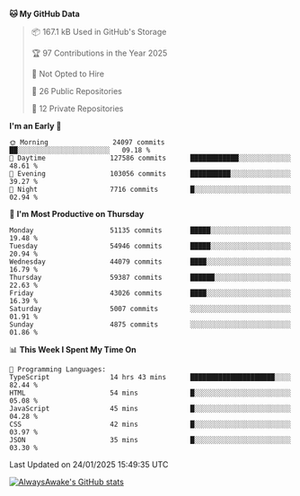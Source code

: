 <!--START_SECTION:waka-->
**🐱 My GitHub Data** 

> 📦 167.1 kB Used in GitHub's Storage 
 > 
> 🏆 97 Contributions in the Year 2025
 > 
> 🚫 Not Opted to Hire
 > 
> 📜 26 Public Repositories 
 > 
> 🔑 12 Private Repositories 
 > 
**I'm an Early 🐤** 

```text
🌞 Morning                24097 commits       ██░░░░░░░░░░░░░░░░░░░░░░░   09.18 % 
🌆 Daytime                127586 commits      ████████████░░░░░░░░░░░░░   48.61 % 
🌃 Evening                103056 commits      ██████████░░░░░░░░░░░░░░░   39.27 % 
🌙 Night                  7716 commits        █░░░░░░░░░░░░░░░░░░░░░░░░   02.94 % 
```
📅 **I'm Most Productive on Thursday** 

```text
Monday                   51135 commits       █████░░░░░░░░░░░░░░░░░░░░   19.48 % 
Tuesday                  54946 commits       █████░░░░░░░░░░░░░░░░░░░░   20.94 % 
Wednesday                44079 commits       ████░░░░░░░░░░░░░░░░░░░░░   16.79 % 
Thursday                 59387 commits       ██████░░░░░░░░░░░░░░░░░░░   22.63 % 
Friday                   43026 commits       ████░░░░░░░░░░░░░░░░░░░░░   16.39 % 
Saturday                 5007 commits        ░░░░░░░░░░░░░░░░░░░░░░░░░   01.91 % 
Sunday                   4875 commits        ░░░░░░░░░░░░░░░░░░░░░░░░░   01.86 % 
```


📊 **This Week I Spent My Time On** 

```text
💬 Programming Languages: 
TypeScript               14 hrs 43 mins      █████████████████████░░░░   82.44 % 
HTML                     54 mins             █░░░░░░░░░░░░░░░░░░░░░░░░   05.08 % 
JavaScript               45 mins             █░░░░░░░░░░░░░░░░░░░░░░░░   04.28 % 
CSS                      42 mins             █░░░░░░░░░░░░░░░░░░░░░░░░   03.97 % 
JSON                     35 mins             █░░░░░░░░░░░░░░░░░░░░░░░░   03.30 % 
```


 Last Updated on 24/01/2025 15:49:35 UTC
<!--END_SECTION:waka-->

[![AlwaysAwake's GitHub stats](https://github-readme-stats.vercel.app/api?username=AlwaysAwake&show_icons=true&theme=github_dark&count_private=true)](https://github.com/AlwaysAwake/AlwaysAwake)
